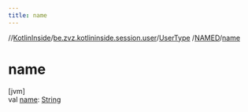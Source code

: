 ```yaml
---
title: name
---
```

//[KotlinInside](../../../../index.html)/[be.zvz.kotlininside.session.user](../../index.html)/[UserType](../index.html)
/[NAMED](index.html)/[name](name.html)

# name

[jvm]\
val [name](name.html): [String](https://kotlinlang.org/api/latest/jvm/stdlib/kotlin/-string/index.html)





